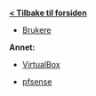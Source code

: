 [**< Tilbake til forsiden**](index.md)

* [Brukere](bruker.md)

**Annet:**

* [VirtualBox](vm.md)

* [pfsense](pfsense.md)
